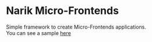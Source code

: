 # Narik Micro-Frontends

Simple framework to create Micro-Frontends applications.   
You can see a sample [here](https://github.com/NarikMe/narik-micro-frontends-sample)

